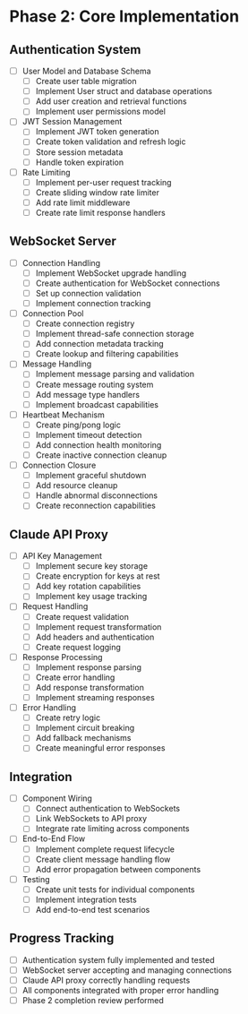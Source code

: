 # Phase 2: Core Implementation

## Authentication System
- [ ] User Model and Database Schema
  - [ ] Create user table migration
  - [ ] Implement User struct and database operations
  - [ ] Add user creation and retrieval functions
  - [ ] Implement user permissions model

- [ ] JWT Session Management
  - [ ] Implement JWT token generation
  - [ ] Create token validation and refresh logic
  - [ ] Store session metadata
  - [ ] Handle token expiration

- [ ] Rate Limiting
  - [ ] Implement per-user request tracking
  - [ ] Create sliding window rate limiter
  - [ ] Add rate limit middleware
  - [ ] Create rate limit response handlers

## WebSocket Server
- [ ] Connection Handling
  - [ ] Implement WebSocket upgrade handling
  - [ ] Create authentication for WebSocket connections
  - [ ] Set up connection validation
  - [ ] Implement connection tracking

- [ ] Connection Pool
  - [ ] Create connection registry
  - [ ] Implement thread-safe connection storage
  - [ ] Add connection metadata tracking
  - [ ] Create lookup and filtering capabilities

- [ ] Message Handling
  - [ ] Implement message parsing and validation
  - [ ] Create message routing system
  - [ ] Add message type handlers
  - [ ] Implement broadcast capabilities

- [ ] Heartbeat Mechanism
  - [ ] Create ping/pong logic
  - [ ] Implement timeout detection
  - [ ] Add connection health monitoring
  - [ ] Create inactive connection cleanup

- [ ] Connection Closure
  - [ ] Implement graceful shutdown
  - [ ] Add resource cleanup
  - [ ] Handle abnormal disconnections
  - [ ] Create reconnection capabilities

## Claude API Proxy
- [ ] API Key Management
  - [ ] Implement secure key storage
  - [ ] Create encryption for keys at rest
  - [ ] Add key rotation capabilities
  - [ ] Implement key usage tracking

- [ ] Request Handling
  - [ ] Create request validation
  - [ ] Implement request transformation
  - [ ] Add headers and authentication
  - [ ] Create request logging

- [ ] Response Processing
  - [ ] Implement response parsing
  - [ ] Create error handling
  - [ ] Add response transformation
  - [ ] Implement streaming responses

- [ ] Error Handling
  - [ ] Create retry logic
  - [ ] Implement circuit breaking
  - [ ] Add fallback mechanisms
  - [ ] Create meaningful error responses

## Integration
- [ ] Component Wiring
  - [ ] Connect authentication to WebSockets
  - [ ] Link WebSockets to API proxy
  - [ ] Integrate rate limiting across components

- [ ] End-to-End Flow
  - [ ] Implement complete request lifecycle
  - [ ] Create client message handling flow
  - [ ] Add error propagation between components

- [ ] Testing
  - [ ] Create unit tests for individual components
  - [ ] Implement integration tests
  - [ ] Add end-to-end test scenarios

## Progress Tracking
- [ ] Authentication system fully implemented and tested
- [ ] WebSocket server accepting and managing connections
- [ ] Claude API proxy correctly handling requests
- [ ] All components integrated with proper error handling
- [ ] Phase 2 completion review performed